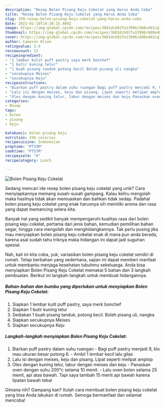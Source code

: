 ```yaml
---
description: "Resep Bolen Pisang Keju Cokelat yang Harus Anda Coba"
title: "Resep Bolen Pisang Keju Cokelat yang Harus Anda Coba"
slug: 359-resep-bolen-pisang-keju-cokelat-yang-harus-anda-coba
date: 2021-02-10T14:38:15.404Z
image: https://img-global.cpcdn.com/recipes/3681dcb92fa13996/680x482cq70/bolen-pisang-keju-cokelat-foto-resep-utama.jpg
thumbnail: https://img-global.cpcdn.com/recipes/3681dcb92fa13996/680x482cq70/bolen-pisang-keju-cokelat-foto-resep-utama.jpg
cover: https://img-global.cpcdn.com/recipes/3681dcb92fa13996/680x482cq70/bolen-pisang-keju-cokelat-foto-resep-utama.jpg
author: Cameron Olson
ratingvalue: 3.9
reviewcount: 13
recipeingredient:
- "1 lembar kulit puff pastry saya merk bonchef"
- "1 butir kuning telur"
- "1 buah pisang tanduk potong kecil Boleh pisang uli nangka"
- "secukupnya Meises"
- "secukupnya Keju"
recipeinstructions:
- "Biarkan puff pastry dalam suhu ruangan Bagi puff pastry menjadi 9, klo mau ukuran besar potong 6. Ambil 1 lembar kecil lalu gilas"
- "Lalu isi dengan meises, keju dan pisang. Lipat seperti melipat amplop"
- "Oles dengan kuning telur, tabur dengan meises dan keju Panaskan oven dengan suhu 200°c selama 10 menit.  Lalu oven bolen selama 25 menit, api atas bawah. Tapi saya tambah 15 menit api bawah karena lipatan bawah tebal"
categories:
- Resep
tags:
- bolen
- pisang
- keju

katakunci: bolen pisang keju 
nutrition: 258 calories
recipecuisine: Indonesian
preptime: "PT33M"
cooktime: "PT57M"
recipeyield: "4"
recipecategory: Lunch

---
```



![Bolen Pisang Keju Cokelat](https://img-global.cpcdn.com/recipes/3681dcb92fa13996/680x482cq70/bolen-pisang-keju-cokelat-foto-resep-utama.jpg)

Sedang mencari ide resep bolen pisang keju cokelat yang unik? Cara menyiapkannya memang susah-susah gampang. Kalau keliru mengolah maka hasilnya tidak akan memuaskan dan bahkan tidak sedap. Padahal bolen pisang keju cokelat yang enak harusnya sih memiliki aroma dan rasa yang dapat memancing selera kita.

Banyak hal yang sedikit banyak mempengaruhi kualitas rasa dari bolen pisang keju cokelat, pertama dari jenis bahan, kemudian pemilihan bahan segar, hingga cara mengolah dan menghidangkannya. Tak perlu pusing jika mau menyiapkan bolen pisang keju cokelat enak di mana pun anda berada, karena asal sudah tahu triknya maka hidangan ini dapat jadi suguhan spesial.




Nah, kali ini kita coba, yuk, variasikan bolen pisang keju cokelat sendiri di rumah. Tetap berbahan yang sederhana, sajian ini dapat memberi manfaat untuk membantu menjaga kesehatan tubuhmu sekeluarga. Anda bisa menyiapkan Bolen Pisang Keju Cokelat memakai 5 bahan dan 3 langkah pembuatan. Berikut ini langkah-langkah untuk membuat hidangannya.

<!--inarticleads1-->

##### Bahan-bahan dan bumbu yang diperlukan untuk menyiapkan Bolen Pisang Keju Cokelat:

1. Siapkan 1 lembar kulit puff pastry, saya merk bonchef
1. Siapkan 1 butir kuning telur
1. Sediakan 1 buah pisang tanduk, potong kecil. Boleh pisang uli, nangka
1. Siapkan secukupnya Meises
1. Siapkan secukupnya Keju




<!--inarticleads2-->

##### Langkah-langkah menyiapkan Bolen Pisang Keju Cokelat:

1. Biarkan puff pastry dalam suhu ruangan - Bagi puff pastry menjadi 9, klo mau ukuran besar potong 6. - Ambil 1 lembar kecil lalu gilas
1. Lalu isi dengan meises, keju dan pisang. Lipat seperti melipat amplop
1. Oles dengan kuning telur, tabur dengan meises dan keju - Panaskan oven dengan suhu 200°c selama 10 menit.  - Lalu oven bolen selama 25 menit, api atas bawah. Tapi saya tambah 15 menit api bawah karena lipatan bawah tebal




Gimana nih? Gampang kan? Itulah cara membuat bolen pisang keju cokelat yang bisa Anda lakukan di rumah. Semoga bermanfaat dan selamat mencoba!
